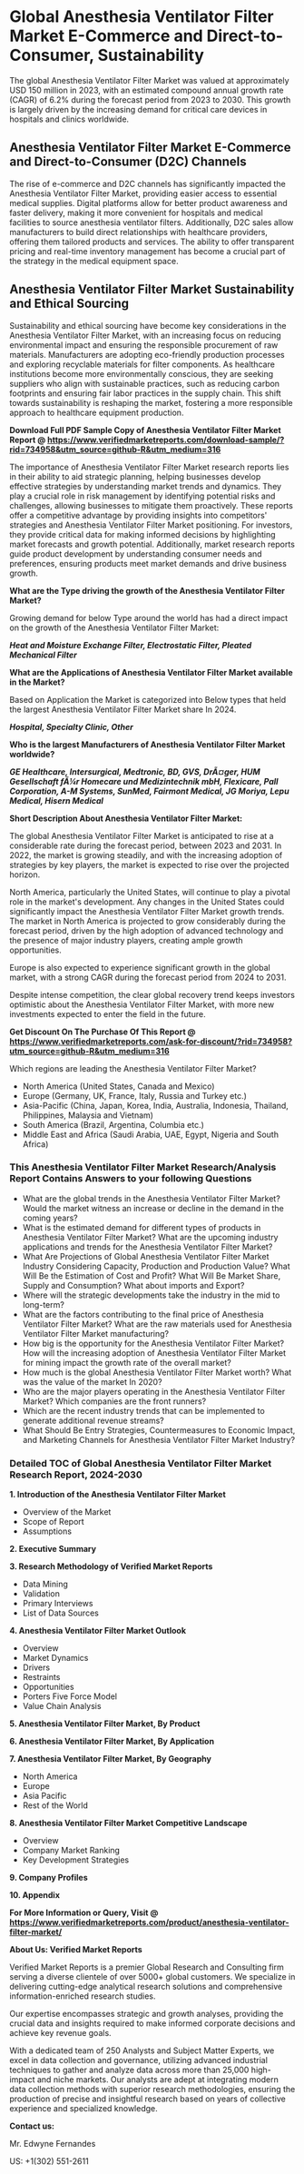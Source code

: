 <h1>Global Anesthesia Ventilator Filter Market E-Commerce and Direct-to-Consumer, Sustainability</h1><p class=""><p>The global Anesthesia Ventilator Filter Market was valued at approximately USD 150 million in 2023, with an estimated compound annual growth rate (CAGR) of 6.2% during the forecast period from 2023 to 2030. This growth is largely driven by the increasing demand for critical care devices in hospitals and clinics worldwide.</p><h2>Anesthesia Ventilator Filter Market E-Commerce and Direct-to-Consumer (D2C) Channels</h2><p>The rise of e-commerce and D2C channels has significantly impacted the Anesthesia Ventilator Filter Market, providing easier access to essential medical supplies. Digital platforms allow for better product awareness and faster delivery, making it more convenient for hospitals and medical facilities to source anesthesia ventilator filters. Additionally, D2C sales allow manufacturers to build direct relationships with healthcare providers, offering them tailored products and services. The ability to offer transparent pricing and real-time inventory management has become a crucial part of the strategy in the medical equipment space.</p><h2>Anesthesia Ventilator Filter Market Sustainability and Ethical Sourcing</h2><p>Sustainability and ethical sourcing have become key considerations in the Anesthesia Ventilator Filter Market, with an increasing focus on reducing environmental impact and ensuring the responsible procurement of raw materials. Manufacturers are adopting eco-friendly production processes and exploring recyclable materials for filter components. As healthcare institutions become more environmentally conscious, they are seeking suppliers who align with sustainable practices, such as reducing carbon footprints and ensuring fair labor practices in the supply chain. This shift towards sustainability is reshaping the market, fostering a more responsible approach to healthcare equipment production.</p></p><p class=""><strong>Download Full PDF Sample Copy of Anesthesia Ventilator Filter Market Report @ <a href="https://www.verifiedmarketreports.com/download-sample/?rid=734958&utm_source=github-R&utm_medium=316" target="_blank">https://www.verifiedmarketreports.com/download-sample/?rid=734958&utm_source=github-R&utm_medium=316</a></strong></p><p>The importance of&nbsp;Anesthesia Ventilator Filter Market research reports lies in their ability to aid strategic planning, helping businesses develop effective strategies by understanding market trends and dynamics. They play a crucial role in risk management by identifying potential risks and challenges, allowing businesses to mitigate them proactively. These reports offer a competitive advantage by providing insights into competitors' strategies and Anesthesia Ventilator Filter Market positioning. For investors, they provide critical data for making informed decisions by highlighting market forecasts and growth potential. Additionally, market research reports guide product development by understanding consumer needs and preferences, ensuring products meet market demands and drive business growth.</p><p><strong>What are the&nbsp;Type driving the growth of the Anesthesia Ventilator Filter Market?</strong></p><p id="" class="">Growing demand for below Type around the world has had a direct impact on the growth of the Anesthesia Ventilator Filter Market:</p><p class=""><em><strong>Heat and Moisture Exchange Filter, Electrostatic Filter, Pleated Mechanical Filter</strong></em></p><p class=""><strong>What are the&nbsp;Applications&nbsp;of Anesthesia Ventilator Filter Market available in the Market?</strong></p><p id="" class="">Based on Application the Market is categorized into Below types that held the largest Anesthesia Ventilator Filter Market share In 2024.</p><p class=""><em><strong>Hospital, Specialty Clinic, Other</strong></em></p><p class=""><strong>Who is the largest Manufacturers of Anesthesia Ventilator Filter Market worldwide?</strong></p><p><em><strong>GE Healthcare, Intersurgical, Medtronic, BD, GVS, DrÃ¤ger, HUM Gesellschaft fÃ¼r Homecare und Medizintechnik mbH, Flexicare, Pall Corporation, A-M Systems, SunMed, Fairmont Medical, JG Moriya, Lepu Medical, Hisern Medical</strong></em></p><p id="" class=""><strong>Short Description About Anesthesia Ventilator Filter Market:</strong></p><p>The global Anesthesia Ventilator Filter Market is anticipated to rise at a considerable rate during the forecast period, between 2023 and 2031. In 2022, the market is growing steadily, and with the increasing adoption of strategies by key players, the market is expected to rise over the projected horizon.</p><p>North America, particularly the United States, will continue to play a pivotal role in the market's development. Any changes in the United States could significantly impact the Anesthesia Ventilator Filter Market growth trends. The market in North America is projected to grow considerably during the forecast period, driven by the high adoption of advanced technology and the presence of major industry players, creating ample growth opportunities.</p><p>Europe is also expected to experience significant growth in the global market, with a strong CAGR during the forecast period from 2024 to 2031.</p><p>Despite intense competition, the clear global recovery trend keeps investors optimistic about the Anesthesia Ventilator Filter Market, with more new investments expected to enter the field in the future.</p><p id="" class=""><strong>Get Discount On The Purchase Of This Report @ <a href="https://www.verifiedmarketreports.com/ask-for-discount/?rid=734958?utm_source=github-R&utm_medium=316" target="_blank">https://www.verifiedmarketreports.com/ask-for-discount/?rid=734958?utm_source=github-R&utm_medium=316</a></strong></p><p class="">Which regions are leading the Anesthesia Ventilator Filter Market?</p><ul><li>North America (United States, Canada and Mexico)</li><li>Europe (Germany, UK, France, Italy, Russia and Turkey etc.)</li><li>Asia-Pacific (China, Japan, Korea, India, Australia, Indonesia, Thailand, Philippines, Malaysia and Vietnam)</li><li>South America (Brazil, Argentina, Columbia etc.)</li><li>Middle East and Africa (Saudi Arabia, UAE, Egypt, Nigeria and South Africa)</li></ul><h3 id="" class="">This Anesthesia Ventilator Filter Market Research/Analysis Report Contains Answers to your following Questions</h3><ul><li>What are the global trends in the Anesthesia Ventilator Filter Market? Would the market witness an increase or decline in the demand in the coming years?</li><li>What is the estimated demand for different types of products in Anesthesia Ventilator Filter Market? What are the upcoming industry applications and trends for the Anesthesia Ventilator Filter Market?</li><li>What Are Projections of Global Anesthesia Ventilator Filter Market Industry Considering Capacity, Production and Production Value? What Will Be the Estimation of Cost and Profit? What Will Be Market Share, Supply and Consumption? What about imports and Export?</li><li>Where will the strategic developments take the industry in the mid to long-term?</li><li>What are the factors contributing to the final price of Anesthesia Ventilator Filter Market? What are the raw materials used for Anesthesia Ventilator Filter Market manufacturing?</li><li>How big is the opportunity for the Anesthesia Ventilator Filter Market? How will the increasing adoption of Anesthesia Ventilator Filter Market for mining impact the growth rate of the overall market?</li><li>How much is the global Anesthesia Ventilator Filter Market worth? What was the value of the market In 2020?</li><li>Who are the major players operating in the Anesthesia Ventilator Filter Market? Which companies are the front runners?</li><li>Which are the recent industry trends that can be implemented to generate additional revenue streams?</li><li>What Should Be Entry Strategies, Countermeasures to Economic Impact, and Marketing Channels for Anesthesia Ventilator Filter Market Industry?</li></ul><h3 id="" class="">Detailed TOC of Global Anesthesia Ventilator Filter Market Research Report, 2024-2030</h3><p id="" class=""><strong>1. Introduction of the Anesthesia Ventilator Filter Market</strong></p><ul><li>Overview of the Market</li><li>Scope of Report</li><li>Assumptions</li></ul><p id="" class=""><strong>2. Executive Summary</strong></p><p id="" class=""><strong>3. Research Methodology of Verified Market Reports</strong></p><ul><li>Data Mining</li><li>Validation</li><li>Primary Interviews</li><li>List of Data Sources</li></ul><p id="" class=""><strong>4. Anesthesia Ventilator Filter Market Outlook</strong></p><ul><li>Overview</li><li>Market Dynamics</li><li>Drivers</li><li>Restraints</li><li>Opportunities</li><li>Porters Five Force Model</li><li>Value Chain Analysis</li></ul><p id="" class=""><strong>5. Anesthesia Ventilator Filter Market, By Product</strong></p><p id="" class=""><strong>6. Anesthesia Ventilator Filter Market, By Application</strong></p><p id="" class=""><strong>7. Anesthesia Ventilator Filter Market, By Geography</strong></p><ul><li>North America</li><li>Europe</li><li>Asia Pacific</li><li>Rest of the World</li></ul><p id="" class=""><strong>8. Anesthesia Ventilator Filter Market Competitive Landscape</strong></p><ul><li>Overview</li><li>Company Market Ranking</li><li>Key Development Strategies</li></ul><p id="" class=""><strong>9. Company Profiles</strong></p><p id="" class=""><strong>10. Appendix</strong></p><p id="" class=""><strong>For More Information or Query, Visit @ <a href="https://www.verifiedmarketreports.com/product/anesthesia-ventilator-filter-market/" target="_blank">https://www.verifiedmarketreports.com/product/anesthesia-ventilator-filter-market/</a></strong></p><p id="" class=""><strong>About Us: Verified Market Reports</strong></p><p id="" class="">Verified Market Reports is a premier Global Research and Consulting firm serving a diverse clientele of over 5000+ global customers. We specialize in delivering cutting-edge analytical research solutions and comprehensive information-enriched research studies.</p><p id="" class="">Our expertise encompasses strategic and growth analyses, providing the crucial data and insights required to make informed corporate decisions and achieve key revenue goals.</p><p id="" class="">With a dedicated team of 250 Analysts and Subject Matter Experts, we excel in data collection and governance, utilizing advanced industrial techniques to gather and analyze data across more than 25,000 high-impact and niche markets. Our analysts are adept at integrating modern data collection methods with superior research methodologies, ensuring the production of precise and insightful research based on years of collective experience and specialized knowledge.</p><p id="" class=""><strong>Contact us:</strong></p><p id="" class="">Mr. Edwyne Fernandes</p><p id="" class="">US: +1(302) 551-2611</p>
